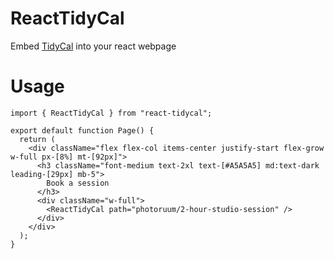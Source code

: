 # ReactTidyCal

Embed [TidyCal](https://tidycal.com/) into your react webpage

# Usage

```tsx
import { ReactTidyCal } from "react-tidycal";

export default function Page() {
  return (
    <div className="flex flex-col items-center justify-start flex-grow w-full px-[8%] mt-[92px]">
      <h3 className="font-medium text-2xl text-[#A5A5A5] md:text-dark leading-[29px] mb-5">
        Book a session
      </h3>
      <div className="w-full">
        <ReactTidyCal path="photoruum/2-hour-studio-session" />
      </div>
    </div>
  );
}
```
